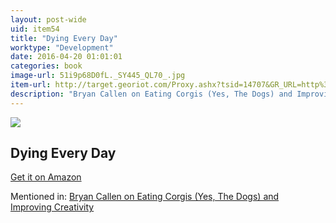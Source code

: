 ```yaml
---
layout: post-wide
uid: item54
title: "Dying Every Day"
worktype: "Development"
date: 2016-04-20 01:01:01
categories: book
image-url: 51i9p68D0fL._SY445_QL70_.jpg
item-url: http://target.georiot.com/Proxy.ashx?tsid=14707&GR_URL=http%3A%2F%2Fwww.amazon.com%2FDying-Every-Day-Seneca-Court-ebook%2Fdp%2FB00F8F7OZQ%2F
description: "Bryan Callen on Eating Corgis (Yes, The Dogs) and Improving Creativity"
---
```

<a href="http://target.georiot.com/Proxy.ashx?tsid=14707&GR_URL=http%3A%2F%2Fwww.amazon.com%2FDying-Every-Day-Seneca-Court-ebook%2Fdp%2FB00F8F7OZQ%2F" target="blank"><img src="../../../../img/thumbs/51i9p68D0fL._SY445_QL70_.jpg" class="prod-img"></a>
<h2>Dying Every Day</h2>
<p><a href="http://target.georiot.com/Proxy.ashx?tsid=14707&GR_URL=http%3A%2F%2Fwww.amazon.com%2FDying-Every-Day-Seneca-Court-ebook%2Fdp%2FB00F8F7OZQ%2F" target="blank">Get it on Amazon</a><p>
<p>Mentioned in: <a href="http://fourhourworkweek.com/2014/12/01/bryan-callen/" target="blank">Bryan Callen on Eating Corgis (Yes, The Dogs) and Improving Creativity</a></p>

